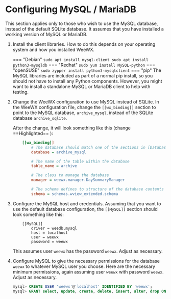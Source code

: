 # Configuring MySQL / MariaDB

This section applies only to those who wish to use the MySQL database, instead
of the default SQLite database. It assumes that you have installed a working
version of MySQL or MariaDB.

1. Install the client libraries. How to do this depends on your operating
system and how you installed WeeWX.

    === "Debian"
        ```
        sudo apt install mysql-client
        sudo apt install python3-mysqldb
        ```
    === "Redhat"
        ```
        sudo yum install MySQL-python
        ```
    === "openSUSE"
        ```
        sudo zypper install python3-mysqlclient
        ```
    === "pip"
        The MySQL libraries are included as part of a normal pip install, so
        you should not have to install any Python components. However, you
        might want to install a standalone MySQL or MariaDB client to help
        with testing.

2. Change the WeeWX configuration to use MySQL instead of SQLite. In the WeeWX
configuration file, change the `[[wx_binding]]` section to point to the MySQL
database, `archive_mysql`, instead of the SQLite database `archive_sqlite`.

    After the change, it will look something like this (change ==Highlighted== ):
    ```ini hl_lines="3"
        [[wx_binding]]
            # The database should match one of the sections in [Databases]
            database = archive_mysql
    
            # The name of the table within the database
            table_name = archive
    
            # The class to manage the database
            manager = weewx.manager.DaySummaryManager
    
            # The schema defines to structure of the database contents
            schema = schemas.wview_extended.schema
    ```

3. Configure the MySQL host and credentials. Assuming that you want to use the
default database configuration, the `[[MySQL]]` section should look something
like this:

    ```
        [[MySQL]]
            driver = weedb.mysql
            host = localhost
            user = weewx
            password = weewx
    ```
    
    This assumes user `weewx` has the password `weewx`. Adjust as necessary.

4. Configure MySQL to give the necessary permissions for the database `weewx`
to whatever MySQL user you choose. Here are the necessary minimum permissions,
again assuming user `weewx` with password `weewx`. Adjust as necessary.

    ``` sql
    mysql> CREATE USER 'weewx'@'localhost' IDENTIFIED BY 'weewx';
    mysql> GRANT select, update, create, delete, insert, alter, drop ON weewx.* TO weewx@localhost;
    ```

